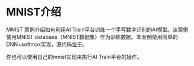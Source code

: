 

# MNIST介绍
MNIST 案例介绍如何利用AI Train平台训练一个手写数字识别的AI模型。该案例使用MNIST database（MNIST数据集）作为训练数据。本案例使用简单的DNN+softmax实现，源代码[位于](https://github.com/ucloud/uai-sdk/tree/master/examples/tensorflow/train/mnist_summary_1.1)。

你也可以使用自己的mnist实现来执行AI Train平台的操作。

